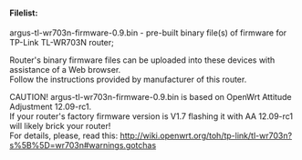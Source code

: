 
<h4>Filelist:</h4>

argus-tl-wr703n-firmware-0.9.bin   - pre-built binary file(s) of firmware for TP-Link TL-WR703N router;<br>

Router's binary firmware files can be uploaded into these devices with assistance of a Web browser.<br>
Follow the instructions provided by manufacturer of this router.<br>

CAUTION! argus-tl-wr703n-firmware-0.9.bin is based on OpenWrt Attitude Adjustment 12.09-rc1.<br>
If your router's factory firmware version is V1.7 flashing it with AA 12.09-rc1 will likely brick your router!<br>
For details, please, read this: http://wiki.openwrt.org/toh/tp-link/tl-wr703n?s%5B%5D=wr703n#warnings.gotchas <br>